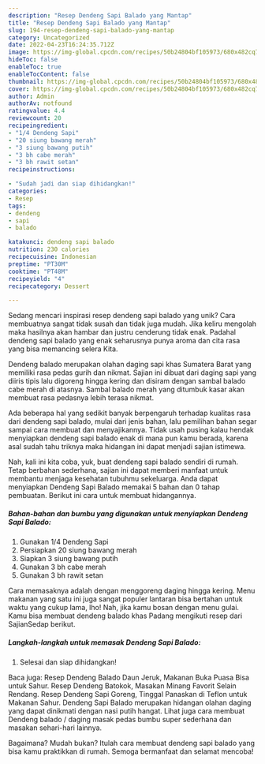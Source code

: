 ```yaml
---
description: "Resep Dendeng Sapi Balado yang Mantap"
title: "Resep Dendeng Sapi Balado yang Mantap"
slug: 194-resep-dendeng-sapi-balado-yang-mantap
category: Uncategorized
date: 2022-04-23T16:24:35.712Z
image: https://img-global.cpcdn.com/recipes/50b24804bf105973/680x482cq70/dendeng-sapi-balado-foto-resep-utama.jpg
hideToc: false
enableToc: true
enableTocContent: false
thumbnail: https://img-global.cpcdn.com/recipes/50b24804bf105973/680x482cq70/dendeng-sapi-balado-foto-resep-utama.jpg
cover: https://img-global.cpcdn.com/recipes/50b24804bf105973/680x482cq70/dendeng-sapi-balado-foto-resep-utama.jpg
author: Admin
authorAv: notfound
ratingvalue: 4.4
reviewcount: 20
recipeingredient:
- "1/4 Dendeng Sapi"
- "20 siung bawang merah"
- "3 siung bawang putih"
- "3 bh cabe merah"
- "3 bh rawit setan"
recipeinstructions:

- "Sudah jadi dan siap dihidangkan!"
categories:
- Resep
tags:
- dendeng
- sapi
- balado

katakunci: dendeng sapi balado 
nutrition: 230 calories
recipecuisine: Indonesian
preptime: "PT30M"
cooktime: "PT48M"
recipeyield: "4"
recipecategory: Dessert

---
```





Sedang mencari inspirasi resep dendeng sapi balado yang unik? Cara membuatnya sangat tidak susah dan tidak juga mudah. Jika keliru mengolah maka hasilnya akan hambar dan justru cenderung tidak enak. Padahal dendeng sapi balado yang enak seharusnya punya aroma dan cita rasa yang bisa memancing selera Kita.





Dendeng balado merupakan olahan daging sapi khas Sumatera Barat yang memiliki rasa pedas gurih dan nikmat. Sajian ini dibuat dari daging sapi yang diiris tipis lalu digoreng hingga kering dan disiram dengan sambal balado cabe merah di atasnya. Sambal balado merah yang ditumbuk kasar akan membuat rasa pedasnya lebih terasa nikmat.

Ada beberapa hal yang sedikit banyak berpengaruh terhadap kualitas rasa dari dendeng sapi balado, mulai dari jenis bahan, lalu pemilihan bahan segar sampai cara membuat dan menyajikannya. Tidak usah pusing kalau hendak menyiapkan dendeng sapi balado enak di mana pun kamu berada, karena asal sudah tahu triknya maka hidangan ini dapat menjadi sajian istimewa.






Nah, kali ini kita coba, yuk, buat dendeng sapi balado sendiri di rumah. Tetap berbahan sederhana, sajian ini dapat memberi manfaat untuk membantu menjaga kesehatan tubuhmu sekeluarga. Anda dapat menyiapkan Dendeng Sapi Balado memakai 5 bahan dan 0 tahap pembuatan. Berikut ini cara untuk membuat hidangannya.

<!--inarticleads1-->

##### Bahan-bahan dan bumbu yang digunakan untuk menyiapkan Dendeng Sapi Balado:

1. Gunakan 1/4 Dendeng Sapi
1. Persiapkan 20 siung bawang merah
1. Siapkan 3 siung bawang putih
1. Gunakan 3 bh cabe merah
1. Gunakan 3 bh rawit setan


Cara memasaknya adalah dengan menggoreng daging hingga kering. Menu makanan yang satu ini juga sangat populer lantaran bisa bertahan untuk waktu yang cukup lama, lho! Nah, jika kamu bosan dengan menu gulai. Kamu bisa membuat dendeng balado khas Padang mengikuti resep dari SajianSedap berikut. 

<!--inarticleads2-->

##### Langkah-langkah untuk memasak Dendeng Sapi Balado:


1. Selesai dan siap dihidangkan!

Baca juga: Resep Dendeng Balado Daun Jeruk, Makanan Buka Puasa Bisa untuk Sahur. Resep Dendeng Batokok, Masakan Minang Favorit Selain Rendang. Resep Dendeng Sapi Goreng, Tinggal Panaskan di Teflon untuk Makanan Sahur. Dendeng Sapi Balado merupakan hidangan olahan daging yang dapat dinikmati dengan nasi putih hangat. Lihat juga cara membuat Dendeng balado / daging masak pedas bumbu super sederhana dan masakan sehari-hari lainnya. 

Bagaimana? Mudah bukan? Itulah cara membuat dendeng sapi balado yang bisa kamu praktikkan di rumah. Semoga bermanfaat dan selamat mencoba!
